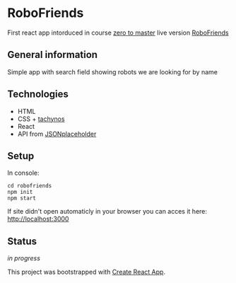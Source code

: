 # RoboFriends
First react app intorduced in course [zero to master](https://www.udemy.com/course/the-complete-web-developer-zero-to-mastery/)
live version [RoboFriends](https://desulfo.github.io/RoboFriends/)

## General information
Simple app with search field showing robots we are looking for by name

## Technologies
* HTML 
* CSS + [tachynos](http://tachyons.io/)
* React 
* API from [JSONplaceholder](https://jsonplaceholder.typicode.com)

## Setup 
In console: 
```git clone https://github.com/Desulfo/RoboFriends.git
cd robofriends
npm init
npm start
```
If site didn't open automaticly in your browser you can acces it here: [http://localhost:3000](http://localhost:3000)

## Status
_in progress_

This project was bootstrapped with [Create React App](https://github.com/facebook/create-react-app).
